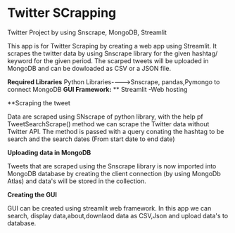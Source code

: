 # Twitter SCrapping

Twitter Project by using Snscrape, MongoDB, Streamlit

This app is  for Twitter Scraping by creating a web app using Streamlit. It scrapes the twitter data by using Snscrape library for the given hashtag/ keyword for the given period. The scarped tweets will be uploaded in MongoDB and can be dowloaded as CSV or a JSON file.


**Required Libraries**
Python Libraries---->Snscrape, pandas,Pymongo to connect MongoDB
   **GUI Framework:** **
           Streamlit -Web hosting
           
**Scraping the tweet

Data are scraped using SNscrape of python library, with the help pf TweetSearchScrape() method we can scrape the Twitter data without Twitter API. The method is passed with a query conating the hashtag to be search and the search dates (From start date to end date)


**Uploading data in MongoDB**

  Tweets that are scraped using the Snscrape library is now imported into MongoDB database by creating the client connection (by using MongoDb Atlas) and data's will be stored in the collection.
  

**Creating the GUI**

GUI can be created using streamlit web framework. In this app we can search, display data,about,downlaod data as CSV,Json and upload data's to database.

